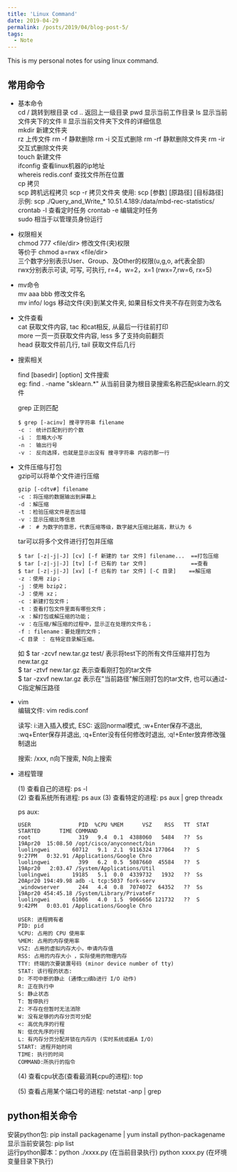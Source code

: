 ```yaml
---
title: 'Linux Command'
date: 2019-04-29
permalink: /posts/2019/04/blog-post-5/
tags:
  - Note
---
```


This is my personal notes for using linux command.


常用命令
------
* 基本命令  
  cd / 跳转到根目录  cd .. 返回上一级目录  pwd 显示当前工作目录  ls 显示当前文件夹下的文件  ll 显示当前文件夹下文件的详细信息  
  mkdir 新建文件夹  
  rz 上传文件  rm -f 静默删除  rm -i 交互式删除  rm -rf 静默删除文件夹  rm -ir 交互式删除文件夹  
  touch 新建文件  
  ifconfig 查看linux机器的ip地址  
  whereis redis.conf 查找文件所在位置  
  cp 拷贝  
  scp 跨机远程拷贝 scp -r 拷贝文件夹 使用: scp [参数] [原路径] [目标路径]  
  示例: scp ./Query_and_Write_* 10.51.4.189:/data/mbd-rec-statistics/   
  crontab -l 查看定时任务 crontab -e 编辑定时任务   
  sudo 相当于以管理员身份运行 

* 权限相关  
  chmod 777 <file/dir> 修改文件(夹)权限    
  等价于 chmod a=rwx <file/dir>  
  三个数字分别表示User、Group、及Other的权限(u,g,o, a代表全部)  
  rwx分别表示可读, 可写, 可执行, r=4，w=2，x=1 (rwx=7,rw=6, rx=5)  

* mv命令  
  mv aaa bbb 修改文件名  
  mv info/ logs  移动文件(夹)到某文件夹, 如果目标文件夹不存在则变为改名

* 文件查看  
  cat <filename> 获取文件内容, tac <filename> 和cat相反, 从最后一行往前打印  
  more <filename> 一页一页获取文件内容, less <filename> 多了支持向前翻页  
  head <filename> 获取文件前几行, tail <filename> 获取文件后几行

* 搜索相关    

  find [basedir] [option] 文件搜索  
  eg: find . -name "sklearn.*" 从当前目录为根目录搜索名称匹配sklearn.的文件  

  grep 正则匹配
  ```shell
  $ grep [-acinv] 搜寻字符串 filename
  -c ： 统计匹配到行的个数
  -i ： 忽略大小写
  -n ： 输出行号
  -v ： 反向选择，也就是显示出没有 搜寻字符串 内容的那一行
  ```


* 文件压缩与打包  
  gzip可以将单个文件进行压缩 
  ```shell 
  gzip [-cdtv#] filename
  -c ：将压缩的数据输出到屏幕上
  -d ：解压缩
  -t ：检验压缩文件是否出错
  -v ：显示压缩比等信息
  -# ： # 为数字的意思，代表压缩等级，数字越大压缩比越高，默认为 6
  ```

  tar可以将多个文件进行打包并压缩
  ```shell  
  $ tar [-z|-j|-J] [cv] [-f 新建的 tar 文件] filename...  ==打包压缩
  $ tar [-z|-j|-J] [tv] [-f 已有的 tar 文件]              ==查看
  $ tar [-z|-j|-J] [xv] [-f 已有的 tar 文件] [-C 目录]    ==解压缩
  -z ：使用 zip；
  -j ：使用 bzip2；
  -J ：使用 xz；
  -c ：新建打包文件；
  -t ：查看打包文件里面有哪些文件；
  -x ：解打包或解压缩的功能；
  -v ：在压缩/解压缩的过程中，显示正在处理的文件名；
  -f : filename：要处理的文件；
  -C 目录 ： 在特定目录解压缩。
  ```
  如 
  $ tar -zcvf new.tar.gz test/ 表示将test下的所有文件压缩并打包为new.tar.gz  
  $ tar -ztvf new.tar.gz 表示查看刚打包的tar文件  
  $ tar -zxvf new.tar.gz 表示在"当前路径"解压刚打包的tar文件, 也可以通过-C指定解压路径  

* vim  
  编辑文件: vim redis.conf  

  读写: i:进入插入模式, ESC: 返回normal模式, :w+Enter保存不退出, :wq+Enter保存并退出, :q+Enter没有任何修改时退出, :q!+Enter放弃修改强制退出  

  搜索: /xxx, n向下搜索, N向上搜索

* 进程管理

  (1) 查看自己的进程: ps -l  
  (2) 查看系统所有进程: ps aux
  (3) 查看特定的进程: ps aux | grep threadx  

  ps aux:  
  ```shell
  USER               PID  %CPU %MEM      VSZ    RSS   TT  STAT STARTED      TIME COMMAND
  root               319   9.4  0.1  4388060   5484   ??  Ss   19Apr20  15:08.50 /opt/cisco/anyconnect/bin
  luolingwei       60712   9.1  2.1  9116324 177064   ??  S     9:27PM   0:32.91 /Applications/Google Chro
  luolingwei         399   6.2  0.5  5087660  45584   ??  S    19Apr20   2:03.47 /System/Applications/Util
  luolingwei       19185   5.1  0.0  4339732   1932   ??  Ss   20Apr20 194:49.98 adb -L tcp:5037 fork-serv
  _windowserver      244   4.4  0.8  7074072  64352   ??  Ss   19Apr20 454:45.18 /System/Library/PrivateFr
  luolingwei       61006   4.0  1.5  9066656 121732   ??  S     9:42PM   0:03.01 /Applications/Google Chro
  ```
  ```shell
  USER: 进程拥有者 
  PID: pid 
  %CPU: 占用的 CPU 使用率 
  %MEM: 占用的内存使用率 
  VSZ: 占用的虚拟内存大小，申请内存值
  RSS: 占用的内存大小 ，实际使用的物理内存
  TTY: 终端的次要装置号码 (minor device number of tty) 
  STAT: 该行程的状态: 
  D: 不可中断的静止 (通悸□□缜b进行 I/O 动作) 
  R: 正在执行中 
  S: 静止状态 
  T: 暂停执行 
  Z: 不存在但暂时无法消除 
  W: 没有足够的内存分页可分配 
  <: 高优先序的行程 
  N: 低优先序的行程 
  L: 有内存分页分配并锁在内存内 (实时系统或捱A I/O) 
  START: 进程开始时间 
  TIME: 执行的时间 
  COMMAND:所执行的指令
  ```

  (4) 查看cpu状态(查看最消耗cpu的进程): top  

  (5) 查看占用某个端口号的进程: netstat -anp \| grep <port>


python相关命令
------
安装python包: pip install packagename \| yum install python-packagename  
显示当前安装包: pip list  
运行python脚本：python ./xxxx.py (在当前目录执行)  python xxxx.py (在坏境变量目录下执行)  
